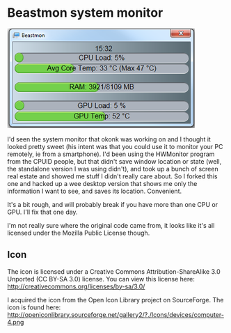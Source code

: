 Beastmon system monitor
============
![Beastmon](https://github.com/adamsp/beastmon/raw/master/ss01.PNG)

I'd seen the system monitor that okonk was working on and I thought it looked pretty sweet (his intent was that you could use it to monitor your PC remotely, ie from a smartphone). I'd been using the HWMonitor program from the CPUID people, but that didn't save window location or state (well, the standalone version I was using didn't), and took up a bunch of screen real estate and showed me stuff I didn't really care about. So I forked this one and hacked up a wee desktop version that shows me only the information I want to see, and saves its location. Convenient.

It's a bit rough, and will probably break if you have more than one CPU or GPU. I'll fix that one day.

I'm not really sure where the original code came from, it looks like it's all licensed under the Mozilla Public License though.

## Icon

The icon is licensed under a Creative Commons Attribution-ShareAlike 3.0 Unported (CC BY-SA 3.0) license. You can view this license here: http://creativecommons.org/licenses/by-sa/3.0/

I acquired the icon from the Open Icon Library project on SourceForge. The icon is found here: http://openiconlibrary.sourceforge.net/gallery2/?./Icons/devices/computer-4.png